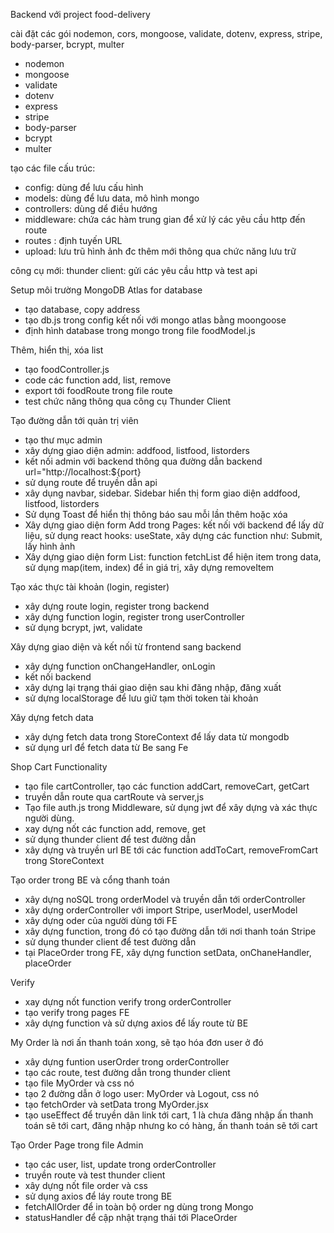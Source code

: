Backend với project food-delivery

cài đặt các gói nodemon, cors, mongoose, validate, dotenv, express, stripe, body-parser, bcrypt, multer
- nodemon
- mongoose
- validate
- dotenv
- express
- stripe
- body-parser
- bcrypt
- multer

tạo các file cấu trúc:
- config: dùng để lưu cấu hình
- models: dùng để lưu data, mô hình mongo
- controllers: dùng dể điều hướng 
- middleware: chứa các hàm trung gian để xử lý các yêu cầu http đến route
- routes : định tuyến URL
- upload: lưu trũ hình ảnh đc thêm mới thông qua chức năng lưu trữ

công cụ mới: thunder client: gửi các yêu cầu http và test api

Setup môi trường MongoDB Atlas for database
- tạo database, copy address
- tạo db.js trong config kết nối với mongo atlas bằng moongoose
- định hình database trong mongo trong file foodModel.js

Thêm, hiển thị, xóa list
- tạo foodController.js
- code các function add, list,  remove
- export tới foodRoute trong file route
- test chức năng thông qua công cụ Thunder Client

Tạo đường dẫn tới quản trị viên
- tạo thư mục admin
- xây dựng giao diện admin: addfood, listfood, listorders
- kết nối admin với backend thông qua đường dẫn backend url="http://localhost:${port}
- sử dụng route để truyền dẫn api
- xây dụng navbar, sidebar. Sidebar hiển thị form giao diện addfood, listfood, listorders
- Sử dụng Toast để hiển thị thông báo sau mỗi lần thêm hoặc xóa
- Xây dựng giao diện form Add trong Pages: kết nối với backend để lấy dữ liệu, sử dụng react hooks: useState, xây dựng các function như: Submit, lấy hình ảnh
- Xây dựng giao diện form List: function fetchList để hiện item trong data, sử dụng map(item, index) để in giá trị, xây dựng removeItem


Tạo xác thực tài khoản (login, register)
- xây dựng route login, register trong backend
- xây dựng function login, register trong userController
- sử dụng bcrypt, jwt, validate

Xây dựng giao diện và kết nối từ frontend sang backend
- xây dựng function onChangeHandler, onLogin
- kết nối backend
- xây dựng lại trạng thái giao diện sau khi đăng nhập, đăng xuất
- sử dựng localStorage để lưu giữ tạm thời token tài khoản

Xây dựng fetch data
- xây dựng fetch data trong StoreContext để lấy data từ mongodb
- sử dụng url để fetch data từ Be sang Fe

Shop Cart Functionality
- tạo file cartController, tạo các function addCart, removeCart, getCart
- truyền dẫn route qua cartRoute và server,js
- Tạo file auth.js trong Middleware, sử dụng jwt để xây dựng và xác thực người dùng.
- xay dựng nốt các function add, remove, get 
- sử dụng thunder client để test đường dẫn
- xây dựng và truyền url BE tới các function addToCart, removeFromCart trong StoreContext

Tạo order trong BE và cổng thanh toán
- xây dựng noSQL trong orderModel và truyền dẫn tới orderController
- xây dựng orderController với import Stripe, userModel, userModel
- xây dựng oder của người dùng tới FE
- xây dựng function, trong đó có tạo đường dẫn tới nơi thanh toán Stripe
- sử dụng thunder client để test đường dẫn
- tại PlaceOrder trong FE, xây dựng function setData, onChaneHandler, placeOrder

Verify
- xay dựng nốt function verify trong orderController
- tạo verify trong pages FE
- xây dựng function và sử dựng axios để lấy route từ BE

My Order là nơi ấn thanh toán xong, sẽ tạo hóa đơn user ở đó
- xây dựng funtion userOrder trong orderController
- tạo các route, test đường dẫn trong thunder client
- tạo file MyOrder và css nó
- tạo 2 đường dẫn ở logo user: MyOrder và Logout, css nó
- tạo fetchOrder và setData trong MyOrder.jsx
- tạo useEffect để truyền dãn link tới cart, 1 là chưa đăng nhập ấn thanh toán sẽ tới cart, đăng nhập nhưng ko có hàng, ấn thanh toán sẽ tới cart

Tạo Order Page trong file Admin
- tạo các user, list, update trong orderController
- truyền route và test thunder client
- xây dựng nốt file order và css
- sử dụng axios để láy route trong BE
- fetchAllOrder để in toàn bộ order ng dùng trong Mongo
- statusHandler để cập nhật trạng thái tới PlaceOrder

